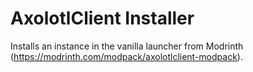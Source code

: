 # AxolotlClient Installer
Installs an instance in the vanilla launcher from Modrinth (https://modrinth.com/modpack/axolotlclient-modpack).
